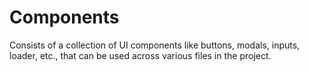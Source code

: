 # Components

Consists of a collection of UI components like buttons, modals, inputs, loader, etc., that can be used across various files in the project.
